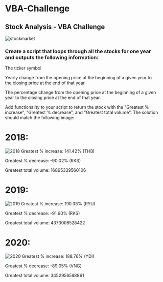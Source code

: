 # VBA-Challenge
## Stock Analysis - VBA Challenge

![stockmarket](https://github.com/Cheryl277/VBA-Challenge/assets/120348065/39d5f87f-1e59-4d64-b661-cd6b717a3696)

### Create a script that loops through all the stocks for one year and outputs the following information:

The ticker symbol

Yearly change from the opening price at the beginning of a given year to the closing price at the end of that year.

The percentage change from the opening price at the beginning of a given year to the closing price at the end of that year.

Add functionality to your script to return the stock with the "Greatest % increase", "Greatest % decrease", and "Greatest total volume". The solution should match the following image:

# 2018:
![2018](https://github.com/Cheryl277/VBA-Challenge/assets/120348065/6cdab047-beae-44b3-a4b7-e8737d7f815a)
Greatest % increase: 141.42% (THB)

Greatest % decrease: -90.02% (RKS)

Greatest total volume: 16895339560106

# 2019:
![2019](https://github.com/Cheryl277/VBA-Challenge/assets/120348065/c4afdcff-52fa-4601-b395-9df0026468fe)
Greatest % increase: 190.03% (RYU)

Greatest % decrease: -91.60% (RKS)

Greatest total volume: 4373008528422

# 2020:
![2020](https://github.com/Cheryl277/VBA-Challenge/assets/120348065/0053c9c4-7ce3-466b-843e-2a18459ae7a1)
Greatest % increase: 188.76% (YDI)

Greatest % decrease: -89.05% (VNG)

Greatest total volume: 3452956568861
